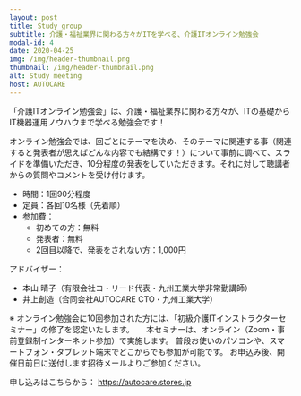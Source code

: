 ```yaml
---
layout: post
title: Study group
subtitle: 介護・福祉業界に関わる方々がITを学べる、介護ITオンライン勉強会
modal-id: 4
date: 2020-04-25
img: /img/header-thumbnail.png
thumbnail: /img/header-thumbnail.png
alt: Study meeting
host: AUTOCARE
---
```


「介護ITオンライン勉強会」は、介護・福祉業界に関わる方々が、ITの基礎からIT機器運用ノウハウまで学べる勉強会です！

オンライン勉強会では、回ごとにテーマを決め、そのテーマに関連する事（関連すると発表者が思えばどんな内容でも結構です！）について事前に調べて、スライドを準備いただき、10分程度の発表をしていただきます。それに対して聴講者からの質問やコメントを受け付けます。


- 時間：1回90分程度
- 定員：各回10名様（先着順）
- 参加費：
    + 初めての方：無料
    + 発表者：無料
    + 2回目以降で、発表をされない方：1,000円

アドバイザー：
 - 本山 晴子（有限会社コ・リード代表・九州工業大学非常勤講師）
 - 井上創造（合同会社AUTOCARE CTO・九州工業大学）

※ オンライン勉強会に10回参加された方には、「初級介護ITインストラクターセミナー」の修了を認定いたします。
　
本セミナーは、オンライン（Zoom・事前登録制インターネット参加）で実施します。
普段お使いのパソコンや、スマートフォン・タブレット端末でどこからでも参加が可能です。
お申込み後、開催日前日に送付します招待メールよりご参加ください。

申し込みはこちらから：
<a href="https://autocare.stores.jp">https://autocare.stores.jp</a>
